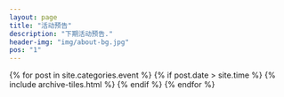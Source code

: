 ```yaml
---
layout: page
title: "活动预告"
description: "下期活动预告."
header-img: "img/about-bg.jpg"
pos: "1"
---
```


<div class="tiles">
{% for post in site.categories.event %} {% if post.date > site.time %}
  {% include archive-tiles.html %}
{% endif %} {% endfor %}
</div><!-- /.tiles -->
